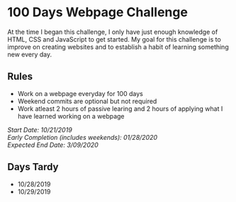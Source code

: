 # 100 Days Webpage Challenge #

At the time I began this challenge, I only have just enough knowledge of HTML, CSS and JavaScript to get started.
My goal for this challenge is to improve on creating websites and to establish a habit of learning something new every day.

## Rules ##

* Work on a webpage everyday for 100 days
* Weekend commits are optional but not required
* Work atleast 2 hours of passive learing and 2 hours of applying what I have learned working on a webpage

*Start Date: 10/21/2019*  
*Early Completion (includes weekends): 01/28/2020*  
*Expected End Date: 3/09/2020*  

## Days Tardy ##

* 10/28/2019
* 10/29/2019

